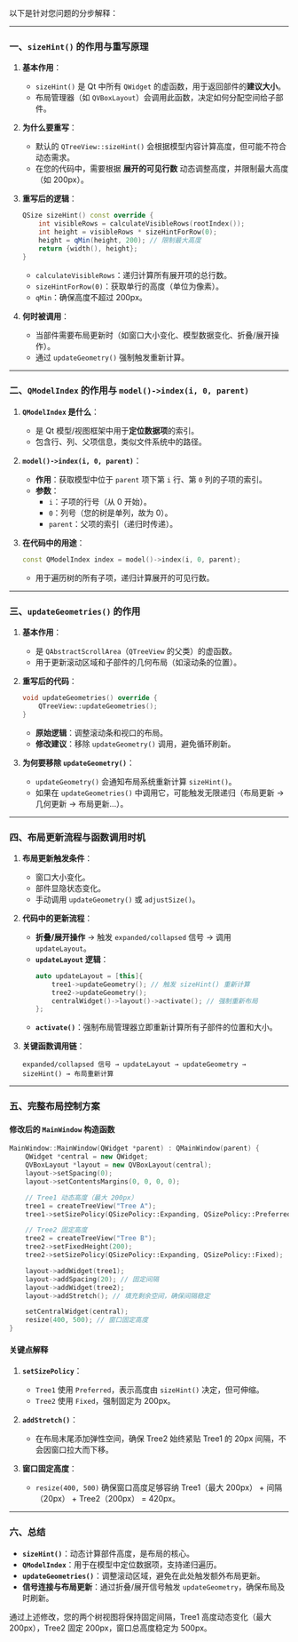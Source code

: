 以下是针对您问题的分步解释：

---

### **一、`sizeHint()` 的作用与重写原理**
1. **基本作用**：
   - `sizeHint()` 是 Qt 中所有 `QWidget` 的虚函数，用于返回部件的**建议大小**。
   - 布局管理器（如 `QVBoxLayout`）会调用此函数，决定如何分配空间给子部件。

2. **为什么要重写**：
   - 默认的 `QTreeView::sizeHint()` 会根据模型内容计算高度，但可能不符合动态需求。
   - 在您的代码中，需要根据 **展开的可见行数** 动态调整高度，并限制最大高度（如 200px）。

3. **重写后的逻辑**：
   ```cpp
   QSize sizeHint() const override {
       int visibleRows = calculateVisibleRows(rootIndex());
       int height = visibleRows * sizeHintForRow(0);
       height = qMin(height, 200); // 限制最大高度
       return {width(), height};
   }
   ```
   - `calculateVisibleRows`：递归计算所有展开项的总行数。
   - `sizeHintForRow(0)`：获取单行的高度（单位为像素）。
   - `qMin`：确保高度不超过 200px。

4. **何时被调用**：
   - 当部件需要布局更新时（如窗口大小变化、模型数据变化、折叠/展开操作）。
   - 通过 `updateGeometry()` 强制触发重新计算。

---

### **二、`QModelIndex` 的作用与 `model()->index(i, 0, parent)`**
1. **`QModelIndex` 是什么**：
   - 是 Qt 模型/视图框架中用于**定位数据项**的索引。
   - 包含行、列、父项信息，类似文件系统中的路径。

2. **`model()->index(i, 0, parent)`**：
   - **作用**：获取模型中位于 `parent` 项下第 `i` 行、第 `0` 列的子项的索引。
   - **参数**：
     - `i`：子项的行号（从 0 开始）。
     - `0`：列号（您的树是单列，故为 0）。
     - `parent`：父项的索引（递归时传递）。

3. **在代码中的用途**：
   ```cpp
   const QModelIndex index = model()->index(i, 0, parent);
   ```
   - 用于遍历树的所有子项，递归计算展开的可见行数。

---

### **三、`updateGeometries()` 的作用**
1. **基本作用**：
   - 是 `QAbstractScrollArea`（`QTreeView` 的父类）的虚函数。
   - 用于更新滚动区域和子部件的几何布局（如滚动条的位置）。

2. **重写后的代码**：
   ```cpp
   void updateGeometries() override {
       QTreeView::updateGeometries();
   }
   ```
   - **原始逻辑**：调整滚动条和视口的布局。
   - **修改建议**：移除 `updateGeometry()` 调用，避免循环刷新。

3. **为何要移除 `updateGeometry()`**：
   - `updateGeometry()` 会通知布局系统重新计算 `sizeHint()`。
   - 如果在 `updateGeometries()` 中调用它，可能触发无限递归（布局更新 → 几何更新 → 布局更新...）。

---

### **四、布局更新流程与函数调用时机**
1. **布局更新触发条件**：
   - 窗口大小变化。
   - 部件显隐状态变化。
   - 手动调用 `updateGeometry()` 或 `adjustSize()`。

2. **代码中的更新流程**：
   - **折叠/展开操作** → 触发 `expanded/collapsed` 信号 → 调用 `updateLayout`。
   - **`updateLayout` 逻辑**：
     ```cpp
     auto updateLayout = [this]{
         tree1->updateGeometry(); // 触发 sizeHint() 重新计算
         tree2->updateGeometry();
         centralWidget()->layout()->activate(); // 强制重新布局
     };
     ```
   - **`activate()`**：强制布局管理器立即重新计算所有子部件的位置和大小。

3. **关键函数调用链**：
   ```
   expanded/collapsed 信号 → updateLayout → updateGeometry → sizeHint() → 布局重新计算
   ```

---

### **五、完整布局控制方案**
#### **修改后的 `MainWindow` 构造函数**
```cpp
MainWindow::MainWindow(QWidget *parent) : QMainWindow(parent) {
    QWidget *central = new QWidget;
    QVBoxLayout *layout = new QVBoxLayout(central);
    layout->setSpacing(0);
    layout->setContentsMargins(0, 0, 0, 0);

    // Tree1 动态高度（最大 200px）
    tree1 = createTreeView("Tree A");
    tree1->setSizePolicy(QSizePolicy::Expanding, QSizePolicy::Preferred);

    // Tree2 固定高度
    tree2 = createTreeView("Tree B");
    tree2->setFixedHeight(200);
    tree2->setSizePolicy(QSizePolicy::Expanding, QSizePolicy::Fixed);

    layout->addWidget(tree1);
    layout->addSpacing(20); // 固定间隔
    layout->addWidget(tree2);
    layout->addStretch(); // 填充剩余空间，确保间隔稳定

    setCentralWidget(central);
    resize(400, 500); // 窗口固定高度
}
```

#### **关键点解释**
1. **`setSizePolicy`**：
   - `Tree1` 使用 `Preferred`，表示高度由 `sizeHint()` 决定，但可伸缩。
   - `Tree2` 使用 `Fixed`，强制固定为 200px。

2. **`addStretch()`**：
   - 在布局末尾添加弹性空间，确保 Tree2 始终紧贴 Tree1 的 20px 间隔，不会因窗口拉大而下移。

3. **窗口固定高度**：
   - `resize(400, 500)` 确保窗口高度足够容纳 Tree1（最大 200px） + 间隔（20px） + Tree2（200px） = 420px。

---

### **六、总结**
- **`sizeHint()`**：动态计算部件高度，是布局的核心。
- **`QModelIndex`**：用于在模型中定位数据项，支持递归遍历。
- **`updateGeometries()`**：调整滚动区域，避免在此处触发额外布局更新。
- **信号连接与布局更新**：通过折叠/展开信号触发 `updateGeometry`，确保布局及时刷新。

通过上述修改，您的两个树视图将保持固定间隔，Tree1 高度动态变化（最大 200px），Tree2 固定 200px，窗口总高度稳定为 500px。